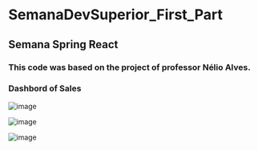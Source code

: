 # SemanaDevSuperior_First_Part

<h2>Semana Spring React</h2>
<h3>This code was based on the project of professor Nélio Alves.</h3>
<h3>Dashbord of Sales</h3> 

<div>

![image](https://user-images.githubusercontent.com/64970716/116921824-ed9c9d00-ac2a-11eb-9fcb-8d7c0e91b813.png)

![image](https://user-images.githubusercontent.com/64970716/116922046-2f2d4800-ac2b-11eb-8d64-d4b3fd510079.png)

![image](https://user-images.githubusercontent.com/64970716/116921758-d3fb5580-ac2a-11eb-980c-d59a2fe4adb7.png)


</div>
